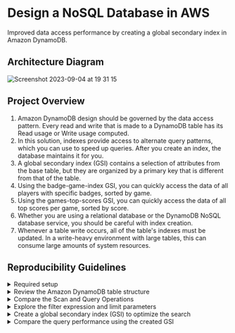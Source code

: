 # Design a NoSQL Database in AWS
Improved data access performance by creating a global secondary index in Amazon DynamoDB.

## Architecture Diagram

![Screenshot 2023-09-04 at 19 31 15](https://github.com/martins-jean/Design-a-NoSQL-Database-in-AWS/assets/118685801/36df7d16-c24f-4060-bc75-a008fa7bb0e5)

## Project Overview

1. Amazon DynamoDB design should be governed by the data access pattern. Every read and write that is made to a DynamoDB table has its Read usage or Write usage computed. <br>
2. In this solution, indexes provide access to alternate query patterns, which you can use to speed up queries. After you create an index, the database maintains it for you. <br>
3. A global secondary index (GSI) contains a selection of attributes from the base table, but they are organized by a primary key that is different from that of the table. <br>
4. Using the badge-game-index GSI, you can quickly access the data of all players with specific badges, sorted by game. <br>
5. Using the games-top-scores GSI, you can quickly access the data of all top scores per game, sorted by score. <br>
6. Whether you are using a relational database or the DynamoDB NoSQL database service, you should be careful with index creation. <br>
7. Whenever a table write occurs, all of the table's indexes must be updated. In a write-heavy environment with large tables, this can consume large amounts of system resources. <br>

## Reproducibility Guidelines

<details>
  <summary>Required setup</summary>
  1. Create a DynamoDB table called "player_score" with sample game leaderboard data: <br>
  - Sort key: game_timestamp (number). <br>
  - Partition key: player_name (string). <br>
  - Capacity mode: on-demand. <br>
  2. Create a Cloud9 environment with the following configurations: <br>
  - Environment type: EC2 instance. <br>
  - Platform: Amazon Linux 2. <br>
  - Instance type: t2.small. <br>
</details>

<details>
  <summary>Review the Amazon DynamoDB table structure</summary>
  1. Navigate to the DynamoDb console and click on the table you created. <br>
  2. Click on explore table items and review the items returned. <br>
</details>

<details>
  <summary>Compare the Scan and Query Operations</summary>
  1. Scroll up and select Query next to the Scan selection. <br>
  2. Type a player name from your sample data, click run and review the read capacity units consumed. <br>
  3. Click Scan and expand the filters: <br>
  - Attribute name: badge. <br>
  - Value: Champs. <br>
  4. Click run and review the read capacity units consumed. <br>
  5. Add a filter: <br>
  - Attribute name: game. <br>
  - Value: Kart Brothers. <br>
  6. Click run and review the results. <br>
</details>

<details>
  <summary>Explore the filter expression and limit parameters</summary>
  1. Navigate to the Cloud9 environment you created before and open the IDE. <br>
  2. Open a new terminal and type the following command: <br>
  git clone https://git-codecommit.us-east-1.amazonaws.com/v1/repos/dynamoDB-tests <br>
  3. Change the directory by using: cd dynamoDB-tests. <br>
  4. Install the necessary modules with: sudo pip3 install -r requirements.txt <br>  
  5. Expand the DynamoDB tests folder and open the "player_score_get_item.py" file. <br>
  6. Run the code (the script will get a specific item from the table) and review the output. <br>
  7. Open the "player_score_query.py" file, click run (the script will get data for a specific player) and review the consumed capacity. <br>
  8. Navigate to line 52 in the code and uncomment it, then save the file. <br>
  9. Click run (the script queries a specific player and searches for games where he has received the champs badge). <br>
  10. Review consumed capacity and duration. <br>
  11. Within the same script, uncomment line 53 to see the effects of the limit parameter. <br>
  12. Save the file and run the code once more to verify that zero records are returned. <br>
</details>

<details>
  <summary>Create a global secondary index (GSI) to optimize the search</summary>
</details>

<details>
  <summary>Compare the query performance using the created GSI</summary>
</details>

